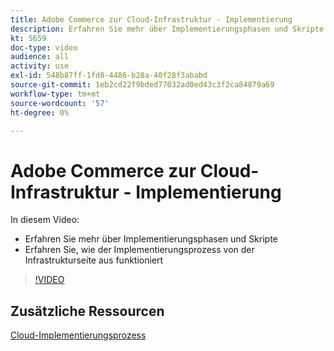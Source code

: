 ```yaml
---
title: Adobe Commerce zur Cloud-Infrastruktur - Implementierung
description: Erfahren Sie mehr über Implementierungsphasen und Skripte. Erfahren Sie, wie der Implementierungsprozess von der ​ der Infrastruktur aus funktioniert.
kt: 5659
doc-type: video
audience: all
activity: use
exl-id: 548b87ff-1fd8-4486-b28a-40f28f3ababd
source-git-commit: 1eb2cd22f9bded77032ad0ed43c3f2ca84879a69
workflow-type: tm+mt
source-wordcount: '57'
ht-degree: 0%

---
```


# Adobe Commerce zur Cloud-Infrastruktur - Implementierung

In diesem Video:

- Erfahren Sie mehr über Implementierungsphasen und Skripte
- Erfahren Sie, wie der Implementierungsprozess von der Infrastrukturseite aus funktioniert &#x200B;

>[!VIDEO](https://video.tv.adobe.com/v/35695?quality=12&learn=on)

## Zusätzliche Ressourcen

[Cloud-Implementierungsprozess](https://devdocs.magento.com/cloud/deploy/cloud-deployment-process.html)
